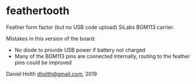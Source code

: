 feathertooth
============

Feather form factor (but no USB code upload) SiLabs BGM113 carrier.

Mistakes in this version of the board:

- No diode to provide USB power if battery not charged
- Many of the BGM113 pins are connected internally, routing
  to the feather pins could be improved

Daniel Holth <dholth@gmail.com>, 2019
